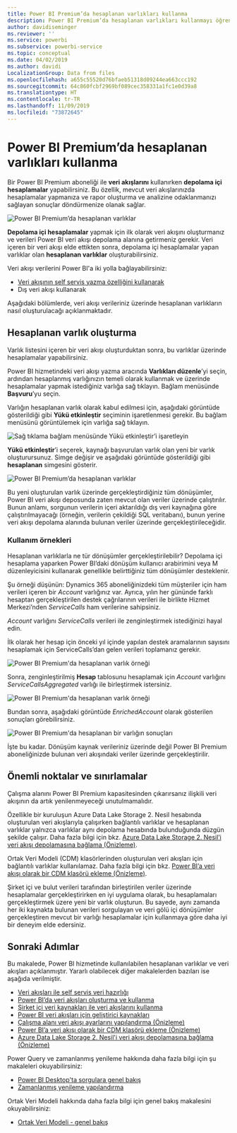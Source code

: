 ```yaml
---
title: Power BI Premium’da hesaplanan varlıkları kullanma
description: Power BI Premium’da hesaplanan varlıkları kullanmayı öğrenin
author: davidiseminger
ms.reviewer: ''
ms.service: powerbi
ms.subservice: powerbi-service
ms.topic: conceptual
ms.date: 04/02/2019
ms.author: davidi
LocalizationGroup: Data from files
ms.openlocfilehash: a655c55520d76bfaeb51318d09244ea663ccc192
ms.sourcegitcommit: 64c860fcbf2969bf089cec358331a1fc1e0d39a8
ms.translationtype: HT
ms.contentlocale: tr-TR
ms.lasthandoff: 11/09/2019
ms.locfileid: "73872645"
---
```

# <a name="using-computed-entities-on-power-bi-premium"></a>Power BI Premium’da hesaplanan varlıkları kullanma

Bir Power BI Premium aboneliği ile **veri akışlarını** kullanırken **depolama içi hesaplamalar** yapabilirsiniz. Bu özellik, mevcut veri akışlarınızda hesaplamalar yapmanıza ve rapor oluşturma ve analizine odaklanmanızı sağlayan sonuçlar döndürmenize olanak sağlar. 

![Power BI Premium’da hesaplanan varlıklar](media/service-dataflows-computed-entities-premium/computed-entities-premium_00.png)

**Depolama içi hesaplamalar** yapmak için ilk olarak veri akışını oluşturmanız ve verileri Power BI veri akışı depolama alanına getirmeniz gerekir. Veri içeren bir veri akışı elde ettikten sonra, depolama içi hesaplamalar yapan varlıklar olan **hesaplanan varlıklar** oluşturabilirsiniz. 

Veri akışı verilerini Power BI'a iki yolla bağlayabilirsiniz:

* [Veri akışının self servis yazma özelliğini kullanarak](service-dataflows-create-use.md)
* Dış veri akışı kullanarak

Aşağıdaki bölümlerde, veri akışı verileriniz üzerinde hesaplanan varlıkların nasıl oluşturulacağı açıklanmaktadır.

## <a name="how-to-create-computed-entities"></a>Hesaplanan varlık oluşturma 

Varlık listesini içeren bir veri akışı oluşturduktan sonra, bu varlıklar üzerinde hesaplamalar yapabilirsiniz.

Power BI hizmetindeki veri akışı yazma aracında **Varlıkları düzenle**’yi seçin, ardından hesaplanmış varlığınızın temeli olarak kullanmak ve üzerinde hesaplamalar yapmak istediğiniz varlığa sağ tıklayın. Bağlam menüsünde **Başvuru**’yu seçin.

Varlığın hesaplanan varlık olarak kabul edilmesi için, aşağıdaki görüntüde gösterildiği gibi **Yükü etkinleştir** seçiminin işaretlenmesi gerekir. Bu bağlam menüsünü görüntülemek için varlığa sağ tıklayın.

![Sağ tıklama bağlam menüsünde Yükü etkinleştir’i işaretleyin](media/service-dataflows-computed-entities-premium/computed-entities-premium_01.png)

**Yükü etkinleştir**’i seçerek, kaynağı başvurulan varlık olan yeni bir varlık oluşturursunuz. Simge değişir ve aşağıdaki görüntüde gösterildiği gibi **hesaplanan** simgesini gösterir.

![Power BI Premium’da hesaplanan varlıklar](media/service-dataflows-computed-entities-premium/computed-entities-premium_00.png)

Bu yeni oluşturulan varlık üzerinde gerçekleştirdiğiniz tüm dönüşümler, Power BI veri akışı deposunda zaten mevcut olan veriler üzerinde çalıştırılır. Bunun anlamı, sorgunun verilerin içeri aktarıldığı dış veri kaynağına göre çalıştırılmayacağı (örneğin, verilerin çekildiği SQL veritabanı), bunun yerine veri akışı depolama alanında bulunan veriler üzerinde gerçekleştirileceğidir.

### <a name="example-use-cases"></a>Kullanım örnekleri
Hesaplanan varlıklarla ne tür dönüşümler gerçekleştirilebilir? Depolama içi hesaplama yaparken Power BI’daki dönüşüm kullanıcı arabirimini veya M düzenleyicisini kullanarak genellikle belirttiğiniz tüm dönüşümler desteklenir. 

Şu örneği düşünün: Dynamics 365 aboneliğinizdeki tüm müşteriler için ham verileri içeren bir *Account* varlığınız var. Ayrıca, yılın her gününde farklı hesaptan gerçekleştirilen destek çağrılarının verileri ile birlikte Hizmet Merkezi’nden *ServiceCalls* ham verilerine sahipsiniz.

*Account* varlığını *ServiceCalls* verileri ile zenginleştirmek istediğinizi hayal edin. 

İlk olarak her hesap için önceki yıl içinde yapılan destek aramalarının sayısını hesaplamak için ServiceCalls’dan gelen verileri toplamanız gerekir. 

![Power BI Premium'da hesaplanan varlık örneği](media/service-dataflows-computed-entities-premium/computed-entities-premium_02.png)

Sonra, zenginleştirilmiş **Hesap** tablosunu hesaplamak için *Account* varlığını *ServiceCallsAggregated* varlığı ile birleştirmek istersiniz.

![Power BI Premium'da hesaplanan varlık örneği](media/service-dataflows-computed-entities-premium/computed-entities-premium_03.png)

Bundan sonra, aşağıdaki görüntüde *EnrichedAccount* olarak gösterilen sonuçları görebilirsiniz.

![Power BI Premium'da hesaplanan bir varlığın sonuçları](media/service-dataflows-computed-entities-premium/computed-entities-premium_04.png)

İşte bu kadar. Dönüşüm kaynak verileriniz üzerinde değil Power BI Premium aboneliğinizde bulunan veri akışındaki veriler üzerinde gerçekleştirilir.

## <a name="considerations-and-limitations"></a>Önemli noktalar ve sınırlamalar

Çalışma alanını Power BI Premium kapasitesinden çıkarırsanız ilişkili veri akışının da artık yenilenmeyeceği unutulmamalıdır. 

Özellikle bir kuruluşun Azure Data Lake Storage 2. Nesil hesabında oluşturulan veri akışlarıyla çalışırken bağlantılı varlıklar ve hesaplanan varlıklar yalnızca varlıklar aynı depolama hesabında bulunduğunda düzgün şekilde çalışır. Daha fazla bilgi için bkz. [Azure Data Lake Storage 2. Nesil’i veri akışı depolamasına bağlama (Önizleme)](service-dataflows-connect-azure-data-lake-storage-gen2.md).

Ortak Veri Modeli (CDM) klasörlerinden oluşturulan veri akışları için bağlantılı varlıklar kullanılamaz. Daha fazla bilgi için bkz. [Power BI’a veri akışı olarak bir CDM klasörü ekleme (Önizleme)](service-dataflows-add-cdm-folder.md).

Şirket içi ve bulut verileri tarafından birleştirilen veriler üzerinde hesaplamalar gerçekleştirirken en iyi uygulama olarak, bu hesaplamaları gerçekleştirmek üzere yeni bir varlık oluşturun. Bu sayede, aynı zamanda her iki kaynakta bulunan verileri sorgulayan ve veri gölü içi dönüşümler gerçekleştiren mevcut bir varlığı hesaplamalar için kullanmaya göre daha iyi bir deneyim elde edersiniz.

## <a name="next-steps"></a>Sonraki Adımlar

Bu makalede, Power BI hizmetinde kullanılabilen hesaplanan varlıklar ve veri akışları açıklanmıştır. Yararlı olabilecek diğer makalelerden bazıları ise aşağıda verilmiştir.

* [Veri akışları ile self servis veri hazırlığı](service-dataflows-overview.md)
* [Power BI’da veri akışları oluşturma ve kullanma](service-dataflows-create-use.md)
* [Şirket içi veri kaynakları ile veri akışlarını kullanma](service-dataflows-on-premises-gateways.md)
* [Power BI veri akışları için geliştirici kaynakları](service-dataflows-developer-resources.md)
* [Çalışma alanı veri akışı ayarlarını yapılandırma (Önizleme)](service-dataflows-configure-workspace-storage-settings.md)
* [Power BI’a veri akışı olarak bir CDM klasörü ekleme (Önizleme)](service-dataflows-add-cdm-folder.md)
* [Azure Data Lake Storage 2. Nesil'i veri akışı depolamasına bağlama (Önizleme)](service-dataflows-connect-azure-data-lake-storage-gen2.md)

Power Query ve zamanlanmış yenileme hakkında daha fazla bilgi için şu makaleleri okuyabilirsiniz:
* [Power BI Desktop'ta sorgulara genel bakış](desktop-query-overview.md)
* [Zamanlanmış yenileme yapılandırma](refresh-scheduled-refresh.md)

Ortak Veri Modeli hakkında daha fazla bilgi için genel bakış makalesini okuyabilirsiniz:
* [Ortak Veri Modeli - genel bakış ](https://docs.microsoft.com/powerapps/common-data-model/overview)

